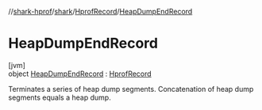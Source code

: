 //[shark-hprof](../../../../index.md)/[shark](../../index.md)/[HprofRecord](../index.md)/[HeapDumpEndRecord](index.md)

# HeapDumpEndRecord

[jvm]\
object [HeapDumpEndRecord](index.md) : [HprofRecord](../index.md)

Terminates a series of heap dump segments. Concatenation of heap dump segments equals a heap dump.
